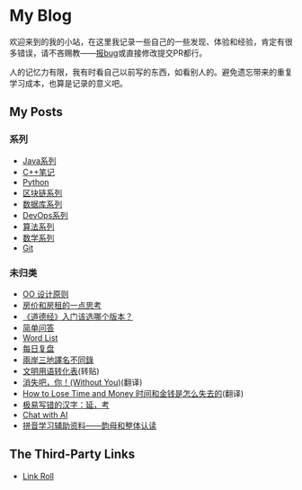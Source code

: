 # My Blog

欢迎来到的我的小站，在这里我记录一些自己的一些发现、体验和经验，肯定有很多错误，请不吝赐教——[报bug](https://github.com/iridiumcao/iridiumcao.github.io/issues)或直接修改提交PR都行。

人的记忆力有限，我有时看自己以前写的东西，如看别人的。避免遗忘带来的重复学习成本，也算是记录的意义吧。

## My Posts

### 系列

* [Java系列](java/index.md)
* [C++笔记](https://iridiumcao.github.io/cpp-note/)
* [Python](python/index.md)
* [区块链系列](blockchain/index.md)
* [数据库系列](database/index.md)
* [DevOps系列](devops/index.md)
* [算法系列](algorithm/index.md)
* [数学系列](maths/index.md)
* [Git](git/index.md)

### 未归类

* [OO 设计原则](oo-design-principle.md)
* [房价和房租的一点思考](house_price_rent.md)
* [《道德经》入门该选哪个版本？](laozi-version.md)
* [简单问答](simple-ask-and-answer.md)
* [Word List](word_list.md)
* [每日复盘](daily_review.md)
* [兩岸三地譯名不同錄](translation_cn_tw_hk.md)
* [文明用语转化表](workspace_phrase.md)(转贴)
* [消失吧，你！(Without You)](without_you.md)(翻译)
* [How to Lose Time and Money 时间和金钱是怎么失去的](how-to-lose-time-and-money.md)(翻译)
* [极易写错的汉字：延，考](yan_kao.md)
* [Chat with AI](ai1ai2.md)
* [拼音学习辅助资料——韵母和整体认读](pinyin.md)

## The Third-Party Links

* [Link Roll](link_roll.md)

